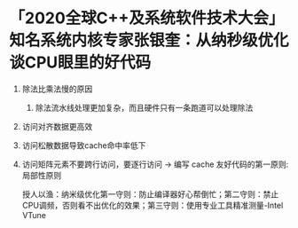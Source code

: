 # 「2020全球C++及系统软件技术大会」知名系统内核专家张银奎：从纳秒级优化谈CPU眼里的好代码

1. 除法比乘法慢的原因

   1. 除法流水线处理更加复杂，而且硬件只有一条跑道可以处理除法

2. 访问对齐数据更高效

3. 访问松散数据导致cache命中率低下 

4. 访问矩阵元素不要跨行访问，要逐行访问 → 编写 cache 友好代码的第一原则:局部性原则

   授人以渔：纳米级优化第一守则：防止编译器好心帮倒忙；第二守则：禁止CPU调频，否则看不出优化的效果；第三守则：使用专业工具精准测量-Intel VTune